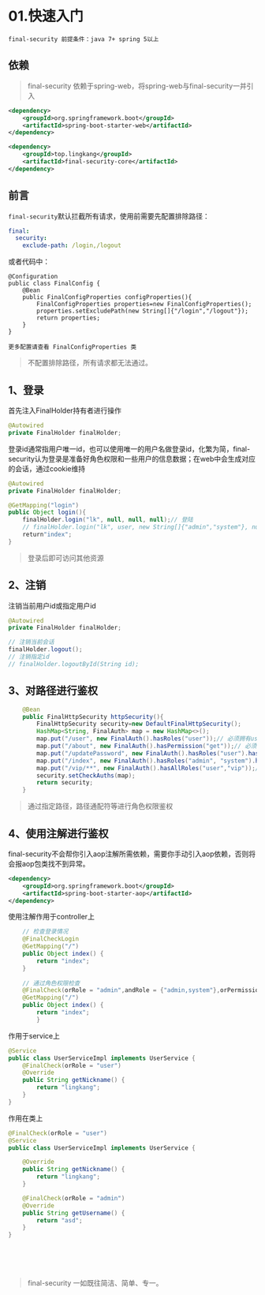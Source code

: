# 01.快速入门

`final-security 前提条件：java 7+ spring 5以上`

## 依赖

> final-security 依赖于spring-web，将spring-web与final-security一并引入

```xml
<dependency>
    <groupId>org.springframework.boot</groupId>
    <artifactId>spring-boot-starter-web</artifactId>
</dependency>

<dependency>
    <groupId>top.lingkang</groupId>
    <artifactId>final-security-core</artifactId>
</dependency>
```

## 前言

`final-security`默认拦截所有请求，使用前需要先配置排除路径：

```yaml
final:
  security:
    exclude-path: /login,/logout
```

或者代码中：

```aidl
@Configuration
public class FinalConfig {
    @Bean
    public FinalConfigProperties configProperties(){
        FinalConfigProperties properties=new FinalConfigProperties();
        properties.setExcludePath(new String[]{"/login","/logout"});
        return properties;
    }
}
```
`更多配置请查看 FinalConfigProperties 类`
> 不配置排除路径，所有请求都无法通过。

## 1、登录
首先注入FinalHolder持有者进行操作
```java
@Autowired
private FinalHolder finalHolder;
```

登录id通常指用户唯一id，也可以使用唯一的用户名做登录id，化繁为简，final-security认为登录是准备好角色权限和一些用户的信息数据；在web中会生成对应的会话，通过cookie维持
```java
@Autowired
private FinalHolder finalHolder;

@GetMapping("login")
public Object login(){
    finalHolder.login("lk", null, null, null);// 登陆
    // finalHolder.login("lk", user, new String[]{"admin","system"}, null);// 登陆
    return"index";
}
```

> 登录后即可访问其他资源

## 2、注销

注销当前用户id或指定用户id

```java
@Autowired
private FinalHolder finalHolder;

// 注销当前会话
finalHolder.logout();
// 注销指定id
// finalHolder.logoutById(String id);
```

## 3、对路径进行鉴权
```java
    @Bean
    public FinalHttpSecurity httpSecurity(){
        FinalHttpSecurity security=new DefaultFinalHttpSecurity();
        HashMap<String, FinalAuth> map = new HashMap<>();
        map.put("/user", new FinalAuth().hasRoles("user"));// 必须拥有user角色
        map.put("/about", new FinalAuth().hasPermission("get"));// 必须拥有get权限
        map.put("/updatePassword", new FinalAuth().hasRoles("user").hasPermission("update"));// 需要拥有user角色和update权限
        map.put("/index", new FinalAuth().hasRoles("admin", "system").hasPermission("get"));// 至少有一个角色并拥有get权限
        map.put("/vip/**", new FinalAuth().hasAllRoles("user","vip"));// 需要同时拥有角色
        security.setCheckAuths(map);
        return security;
    }
```
> 通过指定路径，路径通配符等进行角色权限鉴权

## 4、使用注解进行鉴权
final-security不会帮你引入aop注解所需依赖，需要你手动引入aop依赖，否则将会报aop包类找不到异常。
```xml
<dependency>
    <groupId>org.springframework.boot</groupId>
    <artifactId>spring-boot-starter-aop</artifactId>
</dependency>
```
使用注解作用于controller上
```java
    // 检查登录情况
    @FinalCheckLogin
    @GetMapping("/")
    public Object index() {
        return "index";
    }
    
    // 通过角色权限检查
    @FinalCheck(orRole = "admin",andRole = {"admin,system"},orPermission = "get")
    @GetMapping("/")
    public Object index() {
        return "index";
        }
```
作用于service上
```java
@Service
public class UserServiceImpl implements UserService {
    @FinalCheck(orRole = "user")
    @Override
    public String getNickname() {
        return "lingkang";
    }
}
```
作用在类上
```java
@FinalCheck(orRole = "user")
@Service
public class UserServiceImpl implements UserService {

    @Override
    public String getNickname() {
        return "lingkang";
    }

    @FinalCheck(orRole = "admin")
    @Override
    public String getUsername() {
        return "asd";
    }
}
```

<br/><br/><br/>
> final-security 一如既往简洁、简单、专一。